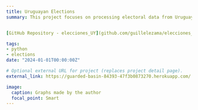 ```yaml
---
title: Uruguayan Elections
summary: This project focuses on processing electoral data from Uruguay. It aims to provide a user-friendly way to access election results by precinct, leveraging a custom-built web application hosted on Heroku. Users can easily obtain results from their precinct in the most recent elections by entering their ID. Additionally, the application offers insights into the voting trends by computing and presenting the differences in election results by precinct between the last two elections.


[GitHub Repository - elecciones_UY](github.com/guillelezama/elecciones_UY)

tags:
- python
- elections
date: "2024-01-01T00:00:00Z"

# Optional external URL for project (replaces project detail page).
external_link: https://guarded-basin-84393-47f3b0873270.herokuapp.com/

image: 
  caption: Graphs made by the author
  focal_point: Smart
---
```

